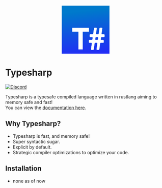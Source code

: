 <div align="center">
  <p>
    <img width="150" alt="portfolio_view" src="https://raw.githubusercontent.com/TypeSharp/Assets/master/typesharplogo.png">
  </p>
</div>

# Typesharp

[![Discord](https://discord.com/api/guilds/750186214690258975/embed.png)](https://discord.gg/NcX3QgN6hp)

Typesharp is a typesafe compiled language written in rustlang aiming to memory safe and fast! <br />
You can view the [documentation here](https://github.com/TypeSharp/Documentation).

## Why Typesharp?

- Typesharp is fast, and memory safe!
- Super syntactic sugar.
- Explicit by default.
- Strategic compiler optimizations to optimize your code.


## Installation
- none as of now